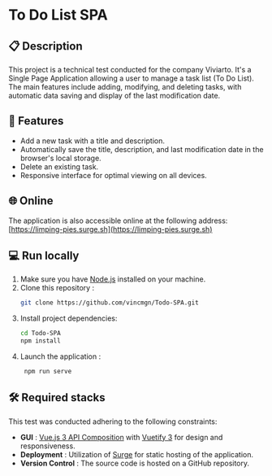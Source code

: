 # To Do List SPA

## 📋 Description

This project is a technical test conducted for the company Viviarto. It's a Single Page Application allowing a user to manage a task list (To Do List). The main features include adding, modifying, and deleting tasks, with automatic data saving and display of the last modification date.

## 🚀 Features

- Add a new task with a title and description.
- Automatically save the title, description, and last modification date in the browser's local storage.
- Delete an existing task.
- Responsive interface for optimal viewing on all devices.

## 🌐 Online

The application is also accessible online at the following address: [https://limping-pies.surge.sh](https://limping-pies.surge.sh)

## 💻 Run locally

1. Make sure you have [Node.js](https://nodejs.org/) installed on your machine.
2. Clone this repository :
   ```bash
   git clone https://github.com/vincmgn/Todo-SPA.git
   ```
3. Install project dependencies:
   ```bash
   cd Todo-SPA
   npm install
   ```
4. Launch the application :
   ```bash
    npm run serve
   ```

## 🛠️ Required stacks

This test was conducted adhering to the following constraints:

- **GUI** : [Vue.js 3 API Composition](https://vuejs.org) with [Vuetify 3](https://vuetifyjs.com/en/) for design and responsiveness.
- **Deployment** : Utilization of [Surge](https://surge.sh) for static hosting of the application.
- **Version Control** : The source code is hosted on a GitHub repository.
